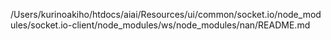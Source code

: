 /Users/kurinoakiho/htdocs/aiai/Resources/ui/common/socket.io/node_modules/socket.io-client/node_modules/ws/node_modules/nan/README.md